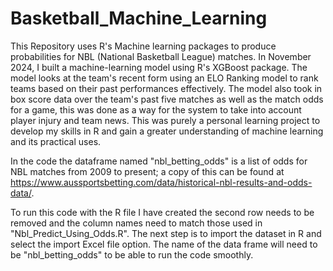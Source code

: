 # Basketball_Machine_Learning
This Repository uses R's Machine learning packages to produce probabilities for NBL (National Basketball League) matches. In November 2024, I built a machine-learning model using R's XGBoost package. The model looks at the team's recent form using an ELO Ranking model to rank teams based on their past performances effectively. The model also took in box score data over the team's past five matches as well as the match odds for a game, this was done as a way for the system to take into account player injury and team news. This was purely a personal learning project to develop my skills in R and gain a greater understanding of machine learning and its practical uses.

In the code the dataframe named "nbl_betting_odds" is a list of odds for NBL matches from 2009 to present; a copy of this can be found at https://www.aussportsbetting.com/data/historical-nbl-results-and-odds-data/. 

To run this code with the R file I have created the second row needs to be removed and the column names need to match those used in "Nbl_Predict_Using_Odds.R". The next step is to import the dataset in R and select the import Excel file option. The name of the data frame will need to be "nbl_betting_odds" to be able to run the code smoothly.
